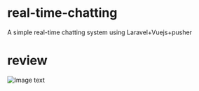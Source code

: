 # real-time-chatting
A simple real-time chatting system using Laravel+Vuejs+pusher
# review
![Image text](https://raw.github.com/1377637225/real-tiem-chatting/master/real-tiem-chatting/images/chat.png)


